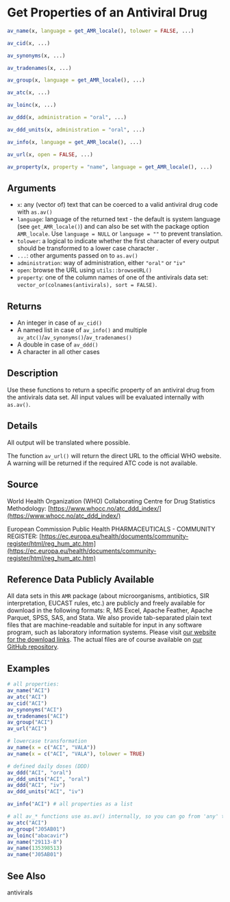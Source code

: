 # Get Properties of an Antiviral Drug

```r
av_name(x, language = get_AMR_locale(), tolower = FALSE, ...)

av_cid(x, ...)

av_synonyms(x, ...)

av_tradenames(x, ...)

av_group(x, language = get_AMR_locale(), ...)

av_atc(x, ...)

av_loinc(x, ...)

av_ddd(x, administration = "oral", ...)

av_ddd_units(x, administration = "oral", ...)

av_info(x, language = get_AMR_locale(), ...)

av_url(x, open = FALSE, ...)

av_property(x, property = "name", language = get_AMR_locale(), ...)
```

## Arguments

- `x`: any (vector of) text that can be coerced to a valid antiviral drug code with `as.av()`
- `language`: language of the returned text - the default is system language (see `get_AMR_locale()`) and can also be set with the package option `AMR_locale`. Use `language = NULL` or `language = ""` to prevent translation.
- `tolower`: a logical to indicate whether the first character of every output should be transformed to a lower case character .
- `...`: other arguments passed on to `as.av()`
- `administration`: way of administration, either `"oral"` or `"iv"`
- `open`: browse the URL using `utils::browseURL()`
- `property`: one of the column names of one of the antivirals data set: `vector_or(colnames(antivirals), sort = FALSE)`.

## Returns

 * An integer in case of `av_cid()`
 * A named list in case of `av_info()` and multiple `av_atc()`/`av_synonyms()`/`av_tradenames()`
 * A double in case of `av_ddd()`
 * A character in all other cases

## Description

Use these functions to return a specific property of an antiviral drug from the antivirals data set. All input values will be evaluated internally with `as.av()`.

## Details

All output will be translated where possible.

The function `av_url()` will return the direct URL to the official WHO website. A warning will be returned if the required ATC code is not available.

## Source

 World Health Organization (WHO) Collaborating Centre for Drug Statistics Methodology: [https://www.whocc.no/atc_ddd_index/](https://www.whocc.no/atc_ddd_index/)

European Commission Public Health PHARMACEUTICALS - COMMUNITY REGISTER: [https://ec.europa.eu/health/documents/community-register/html/reg_hum_atc.htm](https://ec.europa.eu/health/documents/community-register/html/reg_hum_atc.htm)

## Reference Data Publicly Available

 All data sets in this `AMR` package (about microorganisms, antibiotics, SIR interpretation, EUCAST rules, etc.) are publicly and freely available for download in the following formats: R, MS Excel, Apache Feather, Apache Parquet, SPSS, SAS, and Stata. We also provide tab-separated plain text files that are machine-readable and suitable for input in any software program, such as laboratory information systems. Please visit [our website for the download links](https://msberends.github.io/AMR/articles/datasets.html). The actual files are of course available on [our GitHub repository](https://github.com/msberends/AMR/tree/main/data-raw).

## Examples

```r
# all properties:
av_name("ACI")
av_atc("ACI")
av_cid("ACI")
av_synonyms("ACI")
av_tradenames("ACI")
av_group("ACI")
av_url("ACI")

# lowercase transformation
av_name(x = c("ACI", "VALA"))
av_name(x = c("ACI", "VALA"), tolower = TRUE)

# defined daily doses (DDD)
av_ddd("ACI", "oral")
av_ddd_units("ACI", "oral")
av_ddd("ACI", "iv")
av_ddd_units("ACI", "iv")

av_info("ACI") # all properties as a list

# all av_* functions use as.av() internally, so you can go from 'any' to 'any':
av_atc("ACI")
av_group("J05AB01")
av_loinc("abacavir")
av_name("29113-8")
av_name(135398513)
av_name("J05AB01")
```

## See Also

antivirals



